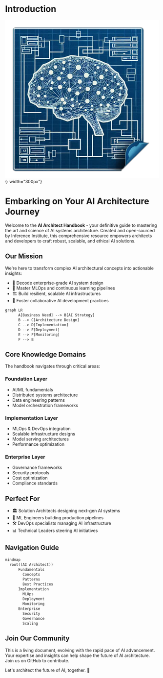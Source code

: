 # Introduction

![logo](docs/static/logo.png){: width="300px"}

# Embarking on Your AI Architecture Journey

Welcome to the **AI Architect Handbook** - your definitive guide to mastering the art and science of AI systems architecture. Created and open-sourced by Inference Institute, this comprehensive resource empowers architects and developers to craft robust, scalable, and ethical AI solutions.

## Our Mission

We're here to transform complex AI architectural concepts into actionable insights:

- 🎯 Decode enterprise-grade AI system design
- 🔄 Master MLOps and continuous learning pipelines
- 🏗️ Build resilient, scalable AI infrastructures
- 🤝 Foster collaborative AI development practices

```mermaid
graph LR
      A[Business Need] --> B[AI Strategy]
      B --> C[Architecture Design]
      C --> D[Implementation]
      D --> E[Deployment]
      E --> F[Monitoring]
      F --> B
```

## Core Knowledge Domains

The handbook navigates through critical areas:

### Foundation Layer
- AI/ML fundamentals
- Distributed systems architecture
- Data engineering patterns
- Model orchestration frameworks

### Implementation Layer
- MLOps & DevOps integration
- Scalable infrastructure designs
- Model serving architectures
- Performance optimization

### Enterprise Layer
- Governance frameworks
- Security protocols
- Cost optimization
- Compliance standards

## Perfect For

- 🏛️ Solution Architects designing next-gen AI systems
- 🔬 ML Engineers building production pipelines
- 🛠️ DevOps specialists managing AI infrastructure
- 📊 Technical Leaders steering AI initiatives

## Navigation Guide

```mermaid
mindmap
  root((AI Architect))
      Fundamentals
        Concepts
        Patterns
        Best Practices
      Implementation
        MLOps
        Deployment
        Monitoring
      Enterprise
        Security
        Governance
        Scaling
```

## Join Our Community

This is a living document, evolving with the rapid pace of AI advancement. Your expertise and insights can help shape the future of AI architecture. Join us on GitHub to contribute.

Let's architect the future of AI, together. 🚀


